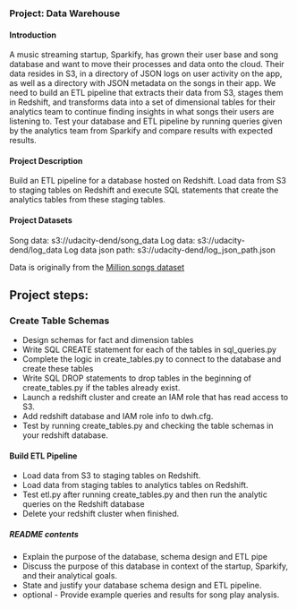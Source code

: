 ### Project: Data Warehouse

#### Introduction
A music streaming startup, Sparkify, has grown their user base and song database and want to move their processes and data onto the cloud. Their data resides in S3, in a directory of JSON logs on user activity on the app, as well as a directory with JSON metadata on the songs in their app. We need to build an ETL pipeline that extracts their data from S3, stages them in Redshift, and transforms data into a set of dimensional tables for their analytics team to continue finding insights in what songs their users are listening to. Test your database and ETL pipeline by running queries given by the analytics team from Sparkify and compare results with expected results.

#### Project Description
Build an ETL pipeline for a database hosted on Redshift. Load data from S3 to staging tables on Redshift and execute SQL statements that create the analytics tables from these staging tables.

#### Project Datasets

Song data: s3://udacity-dend/song_data
Log data: s3://udacity-dend/log_data
Log data json path: s3://udacity-dend/log_json_path.json

Data is originally from the [Million songs dataset](http://millionsongdataset.com/)


## Project steps:

### Create Table Schemas
* Design schemas for fact and dimension tables
* Write SQL CREATE statement for each of the tables in sql_queries.py
* Complete the logic in create_tables.py to connect to the database and create these tables
* Write SQL DROP statements to drop tables in the beginning of create_tables.py if the tables already exist. 
* Launch a redshift cluster and create an IAM role that has read access to S3.
* Add redshift database and IAM role info to dwh.cfg.
* Test by running create_tables.py and checking the table schemas in your redshift database.

#### Build ETL Pipeline
* Load data from S3 to staging tables on Redshift.
* Load data from staging tables to analytics tables on Redshift.
* Test etl.py after running create_tables.py and then run the analytic queries on the Redshift database
* Delete your redshift cluster when finished.

##### README contents
* Explain the purpose of the database, schema design and ETL pipe
* Discuss the purpose of this database in context of the startup, Sparkify, and their analytical goals.
* State and justify your database schema design and ETL pipeline.
* optional - Provide example queries and results for song play analysis.